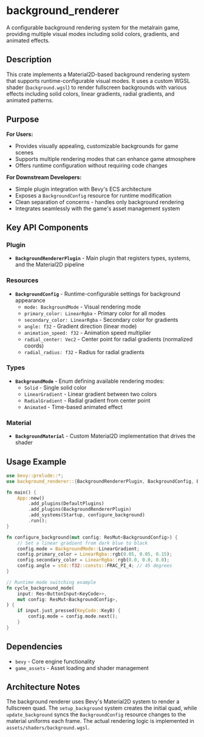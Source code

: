 # background_renderer

A configurable background rendering system for the metalrain game, providing multiple visual modes including solid colors, gradients, and animated effects.

## Description

This crate implements a Material2D-based background rendering system that supports runtime-configurable visual modes. It uses a custom WGSL shader (`background.wgsl`) to render fullscreen backgrounds with various effects including solid colors, linear gradients, radial gradients, and animated patterns.

## Purpose

**For Users:**

- Provides visually appealing, customizable backgrounds for game scenes
- Supports multiple rendering modes that can enhance game atmosphere
- Offers runtime configuration without requiring code changes

**For Downstream Developers:**

- Simple plugin integration with Bevy's ECS architecture
- Exposes a `BackgroundConfig` resource for runtime modification
- Clean separation of concerns - handles only background rendering
- Integrates seamlessly with the game's asset management system

## Key API Components

### Plugin

- **`BackgroundRendererPlugin`** - Main plugin that registers types, systems, and the Material2D pipeline

### Resources

- **`BackgroundConfig`** - Runtime-configurable settings for background appearance
  - `mode: BackgroundMode` - Visual rendering mode
  - `primary_color: LinearRgba` - Primary color for all modes
  - `secondary_color: LinearRgba` - Secondary color for gradients
  - `angle: f32` - Gradient direction (linear mode)
  - `animation_speed: f32` - Animation speed multiplier
  - `radial_center: Vec2` - Center point for radial gradients (normalized coords)
  - `radial_radius: f32` - Radius for radial gradients

### Types

- **`BackgroundMode`** - Enum defining available rendering modes:
  - `Solid` - Single solid color
  - `LinearGradient` - Linear gradient between two colors
  - `RadialGradient` - Radial gradient from center point
  - `Animated` - Time-based animated effect

### Material

- **`BackgroundMaterial`** - Custom Material2D implementation that drives the shader

## Usage Example

```rust
use bevy::prelude::*;
use background_renderer::{BackgroundRendererPlugin, BackgroundConfig, BackgroundMode};

fn main() {
    App::new()
        .add_plugins(DefaultPlugins)
        .add_plugins(BackgroundRendererPlugin)
        .add_systems(Startup, configure_background)
        .run();
}

fn configure_background(mut config: ResMut<BackgroundConfig>) {
    // Set a linear gradient from dark blue to black
    config.mode = BackgroundMode::LinearGradient;
    config.primary_color = LinearRgba::rgb(0.05, 0.05, 0.15);
    config.secondary_color = LinearRgba::rgb(0.0, 0.0, 0.0);
    config.angle = std::f32::consts::FRAC_PI_4; // 45 degrees
}

// Runtime mode switching example
fn cycle_background_mode(
    input: Res<ButtonInput<KeyCode>>,
    mut config: ResMut<BackgroundConfig>,
) {
    if input.just_pressed(KeyCode::KeyB) {
        config.mode = config.mode.next();
    }
}
```

## Dependencies

- `bevy` - Core engine functionality
- `game_assets` - Asset loading and shader management

## Architecture Notes

The background renderer uses Bevy's Material2D system to render a fullscreen quad. The `setup_background` system creates the initial quad, while `update_background` syncs the `BackgroundConfig` resource changes to the material uniforms each frame. The actual rendering logic is implemented in `assets/shaders/background.wgsl`.
